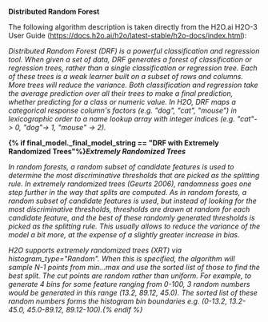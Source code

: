 **Distributed Random Forest**

The following algorithm description is taken directly from the H2O.ai
H2O-3 User Guide
(https://docs.h2o.ai/h2o/latest-stable/h2o-docs/index.html):

*Distributed Random Forest (DRF) is a powerful classification and
regression tool. When given a set of data, DRF generates a forest of
classification or regression trees, rather than a single classification
or regression tree. Each of these trees is a weak learner built on a
subset of rows and columns. More trees will reduce the variance. Both
classification and regression take the average prediction over all their
trees to make a final prediction, whether predicting for a class or
numeric value. In H2O, DRF maps a categorical response column\'s factors
(e.g. \"dog\", \"cat\", \"mouse\") in lexicographic order to a name
lookup array with integer indices (e.g. \"cat\"-\> 0, \"dog\"-\> 1,
\"mouse\" -\> 2).*

**{% if final_model._final_model_string == "DRF with Extremely
Randomized Trees"%}*Extremely Randomized Trees***

*In random forests, a random subset of candidate features is used to
determine the most discriminative thresholds that are picked as the
splitting rule. In extremely randomized trees (Geurts 2006), randomness
goes one step further in the way that splits are computed. As in random
forests, a random subset of candidate features is used, but instead of
looking for the most discriminative thresholds, thresholds are drawn at
random for each candidate feature, and the best of these randomly
generated thresholds is picked as the splitting rule. This usually
allows to reduce the variance of the model a bit more, at the expense of
a slightly greater increase in bias.*

*H2O supports extremely randomized trees (XRT) via
histogram\_type=\"Random\". When this is specified, the algorithm will
sample N-1 points from min...max and use the sorted list of those to
find the best split. The cut points are random rather than uniform. For
example, to generate 4 bins for some feature ranging from 0-100, 3
random numbers would be generated in this range (13.2, 89.12, 45.0). The
sorted list of these random numbers forms the histogram bin boundaries
e.g. (0-13.2, 13.2-45.0, 45.0-89.12, 89.12-100).{% endif %}*
